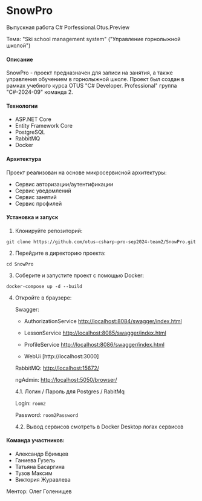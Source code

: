 # SnowPro
Выпускная работа C# Porfessional.Otus.Preview

Тема: "Ski school management system" ("Управление горнолыжной школой")

#### Описание
SnowPro - проект предназначен для записи на занятия, а также управления обучением в горнолыжной школе.
Проект был создан в рамках учебного курса OTUS "C# Developer. Professional" группа "C#-2024-09" команда 2.

#### Технологии
- ASP.NET Core
- Entity Framework Core
- PostgreSQL
- RabbitMQ
- Docker

#### Архитектура

Проект реализован на основе микросервисной архитектуры:
- Сервис авторизации/аутентификации
- Сервис уведомлений
- Сервис занятий
- Сервис профилей

#### Установка и запуск

1. Клонируйте репозиторий:

```
git clone https://github.com/otus-csharp-pro-sep2024-team2/SnowPro.git
```

2. Перейдите в директорию проекта:

```
cd SnowPro
```

3. Соберите и запустите проект с помощью Docker:

```
docker-compose up -d --build
```

4. Откройте в браузере:

	Swagger:
							
	- AuthorizationService [http://localhost:8084/swagger/index.html](http://localhost:8084/swagger/index.html)
	
	- LessonService [http://localhost:8085/swagger/index.html](http://localhost:8085/swagger/index.html)
	
	- ProfileService [http://localhost:8086/swagger/index.html](http://localhost:8086/swagger/index.html)
	
	- WebUi [http://localhost:3000]

   RabbitMQ:  [http://localhost:15672/](http://localhost:15672/)

   ngAdmin:   [http://localhost:5050/browser/](http://localhost:5050/browser/)

	4.1. Логин / Пароль для Postgres / RabitMq
   
	Login: `room2`
   
	Password: `room2Password`

	4.2. Вывод сервисов смотреть в Docker Desktop логах сервисов


#### Команда участников:

- Александр Ефимцев
- Ганиева Гузель
- Татьяна Басаргина
- Тузов Максим
- Виктория Журавлева

Ментор: Олег Голенищев

